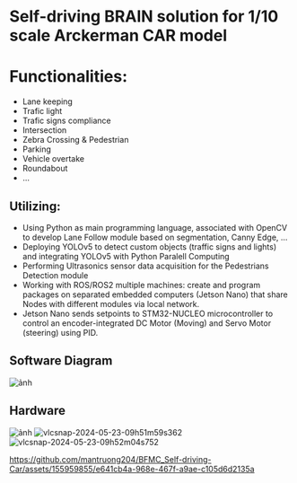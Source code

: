 # Self-driving BRAIN solution for 1/10 scale Arckerman CAR model
# Functionalities:
- Lane keeping
- Trafic light
- Trafic signs compliance
- Intersection
- Zebra Crossing & Pedestrian
- Parking
- Vehicle overtake
- Roundabout
- ...
## Utilizing:
- Using Python as main programming language, associated with OpenCV to develop Lane Follow module based on segmentation, Canny Edge, …
- Deploying YOLOv5 to detect custom objects (traffic signs and lights) and integrating YOLOv5 with Python Paralell Computing
- Performing Ultrasonics sensor data acquisition for the Pedestrians Detection module
- Working with ROS/ROS2 multiple machines: create and program packages on separated embedded computers (Jetson Nano) that share Nodes with different modules via local network.
- Jetson Nano sends setpoints to STM32-NUCLEO microcontroller to control an encoder-integrated DC Motor (Moving) and Servo Motor (steering) using PID.
## Software Diagram
![ảnh](https://github.com/mantruong204/BFMC_Self-driving-Car/assets/155959855/ea897e68-d340-41cb-80e3-baa980fc3327)
## Hardware
![ảnh](https://github.com/mantruong204/BFMC_Self-driving-Car/assets/155959855/e46581fb-8052-41fa-90ae-ca80f1f65ff2)
![vlcsnap-2024-05-23-09h51m59s362](https://github.com/mantruong204/BFMC_Self-driving-Car/assets/155959855/49a0ee04-5dbf-4ab9-8f18-fc6bad8bccb9)
![vlcsnap-2024-05-23-09h52m04s752](https://github.com/mantruong204/BFMC_Self-driving-Car/assets/155959855/0d19e35f-fa3a-4e89-af57-0741c9973bb3)


https://github.com/mantruong204/BFMC_Self-driving-Car/assets/155959855/e641cb4a-968e-467f-a9ae-c105d6d2135a

